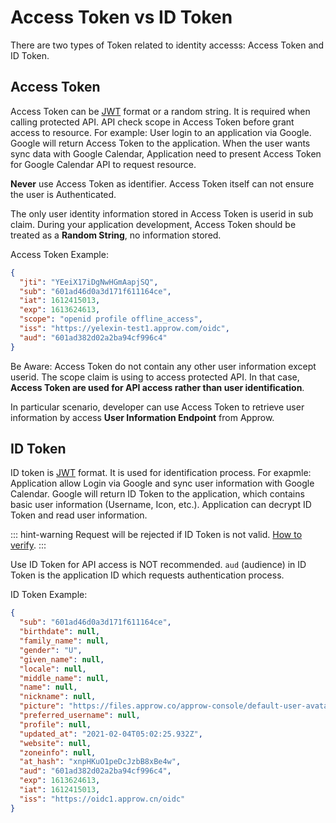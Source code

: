 # Access Token vs ID Token

There are two types of Token related to identity accesss: Access Token and ID Token.

## Access Token

Access Token can be [JWT](https://tools.ietf.org/html/rfc7519) format or a random string. It is required when calling protected API. API check scope in Access Token before grant access to resource. For example: User login to an application via Google. Google will return Access Token to the application. When the user wants sync data with Google Calendar, Application need to present Access Token for Google Calendar API to request resource.


**Never** use Access Token as identifier. Access Token itself can not ensure the user is Authenticated.

The only user identity information stored in Access Token is userid in sub claim. During your application development, Access Token should be treated as a **Random String**, no information stored.

Access Token Example:

```json
{
  "jti": "YEeiX17iDgNwHGmAapjSQ",
  "sub": "601ad46d0a3d171f611164ce",
  "iat": 1612415013,
  "exp": 1613624613,
  "scope": "openid profile offline_access",
  "iss": "https://yelexin-test1.approw.com/oidc",
  "aud": "601ad382d02a2ba94cf996c4"
}
```
Be Aware: Access Token do not contain any other user information except userid. The scope claim is using to access protected API. In that case, **Access Token are used for API access rather than user identification**.

In particular scenario, developer can use Access Token to retrieve user information by access **User Information Endpoint** from Approw.

## ID Token

ID token is [JWT](https://tools.ietf.org/html/rfc7519) format. It is used for identification process. For exapmle: Application allow Login via Google and sync user information with Google Calendar. Google will return ID Token to the application, which contains basic user information (Username, Icon, etc.). Application can decrypt ID Token and read user information.

::: hint-warning
Request will be rejected if ID Token is not valid. [How to verify](/en/guides/faqs/how-to-validate-user-token.md).
:::

Use ID Token for API access is NOT recommended.
`aud` (audience) in ID Token is the application ID which requests authentication process.

ID Token Example:

```json
{
  "sub": "601ad46d0a3d171f611164ce",
  "birthdate": null,
  "family_name": null,
  "gender": "U",
  "given_name": null,
  "locale": null,
  "middle_name": null,
  "name": null,
  "nickname": null,
  "picture": "https://files.approw.co/approw-console/default-user-avatar.png",
  "preferred_username": null,
  "profile": null,
  "updated_at": "2021-02-04T05:02:25.932Z",
  "website": null,
  "zoneinfo": null,
  "at_hash": "xnpHKuO1peDcJzbB8xBe4w",
  "aud": "601ad382d02a2ba94cf996c4",
  "exp": 1613624613,
  "iat": 1612415013,
  "iss": "https://oidc1.approw.cn/oidc"
}
```
